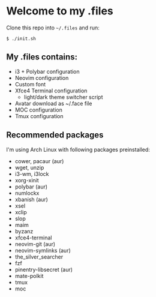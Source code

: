 # Welcome to my .files

Clone this repo into `~/.files` and run:
```
$ ./init.sh
```

## My .files contains:
- i3 + Polybar configuration
- Neovim configuration
- Custom font
- Xfce4 Terminal configuration
  - light/dark theme switcher script
- Avatar download as ~/.face file
- MOC configuration
- Tmux configuration

## Recommended packages
I'm using Arch Linux with following packages preinstalled:
- cower, pacaur (aur)
- wget, unzip
- i3-wm, i3lock
- xorg-xinit
- polybar (aur)
- numlockx
- xbanish (aur)
- xsel
- xclip
- slop
- maim
- byzanz
- xfce4-terminal
- neovim-git (aur)
- neovim-symlinks (aur)
- the\_silver\_searcher
- fzf
- pinentry-libsecret (aur)
- mate-polkit
- tmux
- moc
